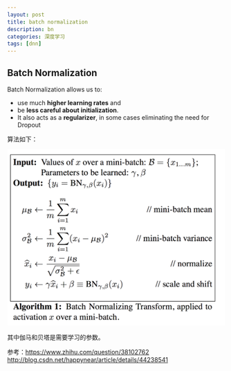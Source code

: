 ```yaml
---
layout: post
title: batch normalization
description: bn
categories: 深度学习
tags: [dnn]
---
```

## Batch Normalization 

Batch Normalization allows us to:

* use much **higher learning rates** and 
* be **less careful about initialization**.
* It also acts as a **regularizer**, in some cases eliminating the need for Dropout

算法如下：

![bn](https://github.com/xiangcong/xiangcong.github.io/blob/master/images/batchNormalization.png?raw=true)

其中伽马和贝塔是需要学习的参数。

参考：https://www.zhihu.com/question/38102762
http://blog.csdn.net/happynear/article/details/44238541